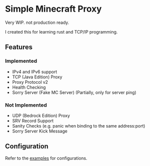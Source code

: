 # Simple Minecraft Proxy

Very WIP. not production ready.

I created this for learning rust and TCP/IP programming.

## Features

### Implemented

- IPv4 and IPv6 support
- TCP (Java Edition) Proxy
- Proxy Protocol v2
- Health Checking
- Sorry Server (Fake MC Server) (Partially, only for server ping)

### Not Implemented

- UDP (Bedrock Edition) Proxy
- SRV Record Support
- Sanity Checks (e.g. panic when binding to the same address:port)
- Sorry Server Kick Message

## Configuration

Refer to the [examples](examples) for configurations.